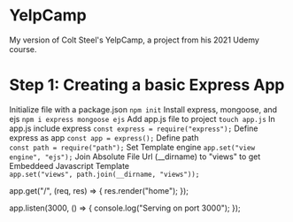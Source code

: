 # YelpCamp
My version of Colt Steel's YelpCamp, a project from his 2021 Udemy course.

# Step 1: Creating a basic Express App
 Initialize file with a package.json
 `npm init`
 Install express, mongoose, and ejs
 `npm i express mongoose ejs`
 Add app.js file to project
 `touch app.js`
 In app.js include express
  `const express = require("express");`
 Define express as app
   `const app = express();`
 Define path  
  `const path = require("path");`
 Set Template engine 
  `app.set("view engine", "ejs");`
 Join Absolute File Url (__dirname) to "views" to get Embeddeed Javascript Template   
  `app.set("views", path.join(__dirname, "views"));`

app.get("/", (req, res) => {
  res.render("home");
});

app.listen(3000, () => {
  console.log("Serving on port 3000");
});
 
 
 
